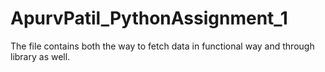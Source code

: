 # ApurvPatil_PythonAssignment_1
The file contains both the way to fetch data in functional way and through library as well.
